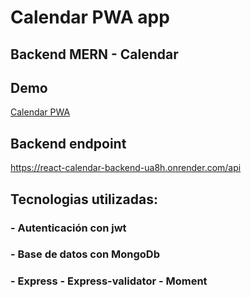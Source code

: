 # Calendar PWA app
## Backend MERN - Calendar

## Demo

[Calendar PWA](https://calendar-ferdeolazabal.netlify.app/)

## Backend endpoint

https://react-calendar-backend-ua8h.onrender.com/api

## Tecnologias utilizadas:

### - Autenticación con jwt

### - Base de datos con MongoDb

### - Express - Express-validator - Moment
